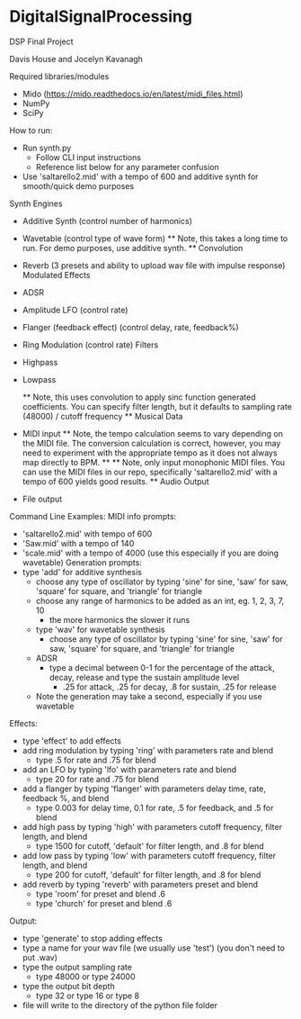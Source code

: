 # DigitalSignalProcessing

DSP Final Project

Davis House and Jocelyn Kavanagh

Required libraries/modules
- Mido (https://mido.readthedocs.io/en/latest/midi_files.html)
- NumPy
- SciPy

How to run:
- Run synth.py 
    - Follow CLI input instructions
    - Reference list below for any parameter confusion
- Use 'saltarello2.mid' with a tempo of 600 and additive synth for smooth/quick demo purposes

Synth Engines
- Additive Synth (control number of harmonics)
- Wavetable (control type of wave form)
    ** Note, this takes a long time to run. For demo purposes, use additive synth. **
Convolution
- Reverb (3 presets and ability to upload wav file with impulse response)
Modulated Effects
- ADSR 
- Amplitude LFO (control rate)
- Flanger (feedback effect) (control delay, rate, feedback%)
- Ring Modulation (control rate)
Filters
- Highpass
- Lowpass

    ** Note, this uses convolution to apply sinc function generated coefficients. You can specify filter length, but it defaults to sampling rate (48000) / cutoff frequency **
Musical Data
- MIDI input
    ** Note, the tempo calculation seems to vary depending on the MIDI file. The conversion calculation is correct, however, you may need to experiment with the appropriate tempo as it does not always map directly to BPM. **
    ** Note, only input monophonic MIDI files. You can use the MIDI files in our repo, specifically 'saltarello2.mid' with a tempo of 600 yields good results. **
Audio Output
- File output


Command Line Examples:
MIDI info prompts: 
- 'saltarello2.mid' with tempo of 600
- 'Saw.mid' with a tempo of 140
- 'scale.mid' with a tempo of 4000 (use this especially if you are doing wavetable)
Generation prompts:
- type 'add' for additive synthesis
    - choose any type of oscillator by typing 'sine' for sine, 'saw' for saw, 'square' for square, and 'triangle' for triangle
    - choose any range of harmonics to be added as an int, eg. 1, 2, 3, 7, 10
        - the more harmonics the slower it runs
    - type 'wav' for wavetable synthesis
        - choose any type of oscillator by typing 'sine' for sine, 'saw' for saw, 'square' for square, and 'triangle' for triangle
    - ADSR
        - type a decimal between 0-1 for the percentage of the attack, decay, release and type the sustain amplitude level
            - .25 for attack, .25 for decay, .8 for sustain, .25 for release
    - Note the generation may take a second, especially if you use wavetable
    
Effects:
  - type 'effect' to add effects
  - add ring modulation by typing 'ring' with parameters rate and blend
    - type .5 for rate and .75 for blend
  - add an LFO by typing 'lfo' with parameters rate and blend
      - type 20 for rate and .75 for blend
  - add a flanger by typing 'flanger' with parameters delay time, rate, feedback %, and blend
      - type 0.003 for delay time, 0.1 for rate, .5 for feedback, and .5 for blend
  - add high pass by typing 'high' with parameters cutoff frequency, filter length, and blend
      - type 1500 for cutoff, 'default' for filter length, and .8 for blend
  - add low pass by typing 'low' with parameters cutoff frequency, filter length, and blend
      - type 200 for cutoff, 'default' for filter length, and .8 for blend
  - add reverb by typing 'reverb' with parameters preset and blend
      - type 'room' for preset and blend .6
      - type 'church' for preset and blend .6

Output:
  - type 'generate' to stop adding effects
  - type a name for your wav file (we usually use 'test') (you don't need to put .wav)
  - type the output sampling rate
      - type 48000 or type 24000
  - type the output bit depth
      - type 32 or type 16 or type 8
  - file will write to the directory of the python file folder

